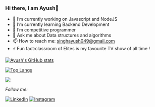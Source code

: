 ### Hi there, I am  Ayush👋


- 🔭 I’m currently working on Javascript and NodeJS
- 🌱 I’m currently learning Backend Development
- 👯 I’m competitive programmer
- 💬 Ask me about Data structures and algorithms
- 📫 How to reach me: singhayush049@gmail.com
- ⚡ Fun fact:classroom of Elites is my favourite TV show of all time !


[![Ayush's GitHub stats](https://github-readme-stats.vercel.app/api?username=ayushdragneel&theme=tokyonight&count_private=true)](https://github.com/anuraghazra/github-readme-stats)



[![Top Langs](https://github-readme-stats.vercel.app/api/top-langs/?username=ayushdragneel&layout=compact&hide=makefile,html)](https://github.com/anuraghazra/github-readme-stats)






![](https://komarev.com/ghpvc/?username=ayushdragneel)






<i>Follow me:</i><br>

<a href="https://www.linkedin.com/in/ayushdragneel" target="_blank"><img src="https://img.shields.io/badge/LinkedIn-%230077B5.svg?&style=flat-square&logo=linkedin&logoColor=white" alt="LinkedIn"></a>
<a href="https://www.instagram.com/ayush_dragneel" target="_blank"><img src="https://img.shields.io/badge/Instagram-%23E4405F.svg?&style=flat-square&logo=instagram&logoColor=white" alt="Instagram"></a>

